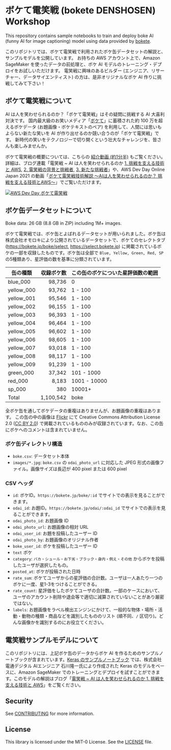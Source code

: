 # ボケて電笑戦 (bokete DENSHOSEN) Workshop
This repository contains sample notebooks to train and deploy boke AI (funny AI for image captioning) model using data provided by [bokete](https://bokete.jp/). 

このリポジトリでは、ボケて電笑戦で利用されたボケ缶データセットの解説と、サンプルモデルを公開しています。
お持ちの AWS アカウント上で、Amazon SageMaker を使ったデータの前処理と、ボケ AI モデルのトレーニング・デプロイをお試しいただけます。
電笑戦に興味のあるビルダー (エンジニア、リサーチャー、データサイエンティスト) の方は、是非オリジナルなボケ AI 作りに挑戦してみて下さい！

## ボケて電笑戦について

AI は人を笑わせられるのか？「ボケて電笑戦」はその疑問に挑戦する AI 大喜利対決です。
国内最大級のお笑いメディア「[ボケて](https://bokete.jp/)」に蓄積された約 100 万を超えるボケデータ (お題画像・ボケテキストのペア) を利用して、人間には思いもよらない新たな笑いを AI が作り出せるのか競い合うのが「ボケて電笑戦」です。
新時代の笑いをテクノロジーで切り開くという壮大なチャレンジを、皆さんも楽しみませんか。

ボケて電笑戦の概要については、こちらの [紹介動画 (約1分半)](https://www.youtube.com/watch?v=u9Yt6j1tq4s) もご覧ください。詳細は、ブログ連載「電笑戦 ~ AI は人を笑わせられるのか 
[1. 挑戦を支える技術と AWS](https://aws.amazon.com/jp/builders-flash/202006/bokete/), 
[2. 電笑戦の背景と挑戦者](https://aws.amazon.com/jp/builders-flash/202007/bokete-2/), 
[3. 新たな挑戦者](https://aws.amazon.com/jp/builders-flash/202008/bokete-3/)」や、AWS Dev Day Online Japan 2021 の動画「[ボケて電笑戦技術解説 ～AIは人を笑わせられるのか？ 挑戦を支える技術とAWS～](https://www.youtube.com/watch?v=ZD9a2m5cu8o)」でご覧いただけます。

[![AWS Dev Day ボケて電笑戦](https://img.youtube.com/vi/u9Yt6j1tq4s/0.jpg)](https://www.youtube.com/watch?v=u9Yt6j1tq4s)

## ボケ缶データセットについて
Boke data: 26 GB (8.8 GB in ZIP) including 1M+ images. 

ボケて電笑戦では、ボケ缶とよばれるデータセットが用いられました。ボケ缶は株式会社オモロキにより公開されているデータセットで、ボケてのセレクトタブ (https://bokete.jp/boke/select, https://select.bokete.jp) に掲載されているボケの一部を収録したものです。ボケ缶は全部で `Blue, Yellow, Green, Red, SP` の5種類あり、星評価の数を基準に分類されています。

| 缶の種類 | 収録ボケ数 | この缶のボケについた星評価数の範囲 |
| ---- | ----: | ---- |
| blue_000 | 98,736 | 0 |
| yellow_000 | 93,762 | 1 - 100 |
| yellow_001 | 95,546 | 1 - 100 |
| yellow_002 | 96,155 | 1 - 100 |
| yellow_003 | 96,393 | 1 - 100 |
| yellow_004 | 96,464 | 1 - 100 |
| yellow_005 | 96,602 | 1 - 100 |
| yellow_006 | 98,605 | 1 - 100 |
| yellow_007 | 93,018 | 1 - 100 |
| yellow_008 | 98,117 | 1 - 100 |
| yellow_009 | 91,239 | 1 - 100 |
| green_000 | 37,342 | 101 - 1000 |
| red_000 | 8,183 | 1001 - 10000 |
| sp_000 | 380 | 10001+ |
| Total | 1,100,542 | boke |

全ボケ缶を通してボケデータの重複はありませんが、お題画像の重複はあります。
この缶の中の画像は [Flickr](https://www.flickr.com) にて Creative Commons Attribution License 2.0 ([CC BY 2.0](https://creativecommons.org/licenses/by/2.0/)) で掲載されているもののみが収録されています。なお、この缶にボケへのコメントは含まれていません。

### ボケ缶ディレクトリ構造
- `boke.csv`: データセット本体
- `images/*.jpg`: `boke.csv` の `odai_photo_url` に対応した JPEG 形式の画像ファイル。画像サイズは長辺が 400 pixel または 600 pixel 

### CSV ヘッダ
- `id`: ボケID。`https://bokete.jp/boke/:id` でサイトでの表示を見ることができます。
- `odai_id`: お題ID。`https://bokete.jp/odai/:odai_id` でサイトでの表示を見ることができます。
- `odai_photo_id`: お題画像 ID
- `odai_photo_url`: お題画像の相対 URL
- `odai_user_id`: お題を投稿したユーザー ID
- `odai_photo_by`: お題画像のオリジナル作者
- `boke_user_id`: ボケを投稿したユーザー ID
- `text` ボケ
- `category`: `バカ・シュール・お下劣・ブラック・身内・例え・その他` からボケを投稿したユーザが選択したもの。
- `posted_at`: ボケが投稿された日時
- `rate_sum`: ボケてユーザからの星評価の合計数。ユーザは一人あたり一つのボケに一度、星1-3をつけることができる。
- `rate_count`: 星評価をしたボケてユーザの合計数。一部のケースにおいて、ユーザのアカウント削除や退会等で適切に減算されていないことがあり厳密ではない。
- `labels`: お題画像をラベル検出エンジンにかけて、一般的な物体・場所・活動・動物の種類・商品などを識別したもののリスト (順不同、`/` 区切り)。どんな画像かを識別するのにお役立てください。

## 電笑戦サンプルモデルについて
このリポジトリには、上記ボケ缶のデータからボケ AI を作るためのサンプルノートブックが含まれています。[Keras のサンプルノートブック](notebook/keras_baseline/bokete_keras_on_sagemaker.ipynb) では、株式会社電通デジタル AIエンジニア 石川隆一氏により作成された Keras のモデルをベースに、Amazon SageMaker でのトレーニングとデプロイを試すことができます。このモデルの解説はブログ「[電笑戦 ~ AI は人を笑わせられるのか 1. 挑戦を支える技術と AWS](https://aws.amazon.com/jp/builders-flash/202006/bokete/)」をご覧ください。

## Security

See [CONTRIBUTING](CONTRIBUTING.md#security-issue-notifications) for more information.

## License

This library is licensed under the MIT-0 License. See the [LICENSE](LICENSE)
file.

